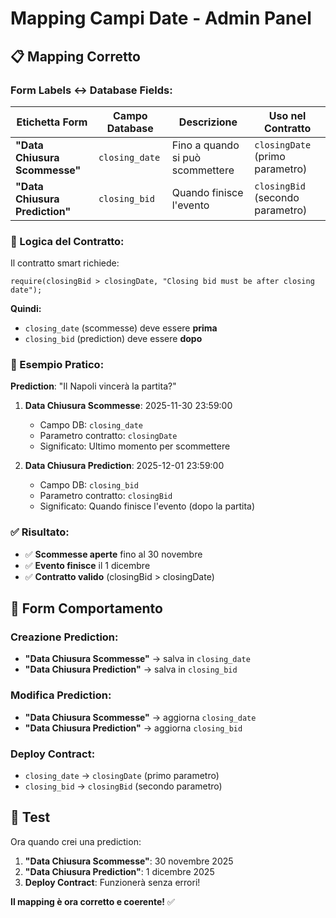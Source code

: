 # Mapping Campi Date - Admin Panel

## 📋 Mapping Corretto

### **Form Labels ↔ Database Fields:**

| Etichetta Form | Campo Database | Descrizione | Uso nel Contratto |
|----------------|----------------|-------------|-------------------|
| **"Data Chiusura Scommesse"** | `closing_date` | Fino a quando si può scommettere | `closingDate` (primo parametro) |
| **"Data Chiusura Prediction"** | `closing_bid` | Quando finisce l'evento | `closingBid` (secondo parametro) |

### **🔧 Logica del Contratto:**

Il contratto smart richiede:
```solidity
require(closingBid > closingDate, "Closing bid must be after closing date");
```

**Quindi:**
- `closing_date` (scommesse) deve essere **prima**
- `closing_bid` (prediction) deve essere **dopo**

### **📅 Esempio Pratico:**

**Prediction**: "Il Napoli vincerà la partita?"

1. **Data Chiusura Scommesse**: 2025-11-30 23:59:00
   - Campo DB: `closing_date`
   - Parametro contratto: `closingDate`
   - Significato: Ultimo momento per scommettere

2. **Data Chiusura Prediction**: 2025-12-01 23:59:00
   - Campo DB: `closing_bid`
   - Parametro contratto: `closingBid`
   - Significato: Quando finisce l'evento (dopo la partita)

### **✅ Risultato:**

- ✅ **Scommesse aperte** fino al 30 novembre
- ✅ **Evento finisce** il 1 dicembre
- ✅ **Contratto valido** (closingBid > closingDate)

## 🎯 Form Comportamento

### **Creazione Prediction:**
- **"Data Chiusura Scommesse"** → salva in `closing_date`
- **"Data Chiusura Prediction"** → salva in `closing_bid`

### **Modifica Prediction:**
- **"Data Chiusura Scommesse"** → aggiorna `closing_date`
- **"Data Chiusura Prediction"** → aggiorna `closing_bid`

### **Deploy Contract:**
- `closing_date` → `closingDate` (primo parametro)
- `closing_bid` → `closingBid` (secondo parametro)

## 🚀 Test

Ora quando crei una prediction:
1. **"Data Chiusura Scommesse"**: 30 novembre 2025
2. **"Data Chiusura Prediction"**: 1 dicembre 2025
3. **Deploy Contract**: Funzionerà senza errori!

**Il mapping è ora corretto e coerente!** ✅
